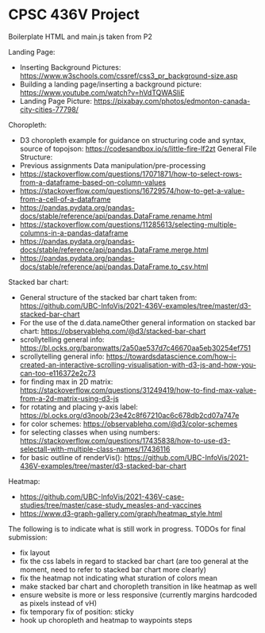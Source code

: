 # CPSC 436V Project

Boilerplate HTML and main.js taken from P2

Landing Page:
- Inserting Background Pictures: https://www.w3schools.com/cssref/css3_pr_background-size.asp
- Building a landing page/inserting a background picture: https://www.youtube.com/watch?v=hVdTQWASliE
- Landing Page Picture: https://pixabay.com/photos/edmonton-canada-city-cities-77798/

Choropleth:
- D3 choropleth example for guidance on structuring code and syntax, source of topojson: https://codesandbox.io/s/little-fire-lf2zt
General File Structure:
- Previous assignments
Data manipulation/pre-processing
- https://stackoverflow.com/questions/17071871/how-to-select-rows-from-a-dataframe-based-on-column-values
- https://stackoverflow.com/questions/16729574/how-to-get-a-value-from-a-cell-of-a-dataframe
- https://pandas.pydata.org/pandas-docs/stable/reference/api/pandas.DataFrame.rename.html
- https://stackoverflow.com/questions/11285613/selecting-multiple-columns-in-a-pandas-dataframe
- https://pandas.pydata.org/pandas-docs/stable/reference/api/pandas.DataFrame.merge.html
- https://pandas.pydata.org/pandas-docs/stable/reference/api/pandas.DataFrame.to_csv.html

Stacked bar chart:
- General structure of the stacked bar chart taken from: https://github.com/UBC-InfoVis/2021-436V-examples/tree/master/d3-stacked-bar-chart
- For the use of the d.data.nameOther general information on stacked bar chart: https://observablehq.com/@d3/stacked-bar-chart
- scrollytelling general info: https://bl.ocks.org/baronwatts/2a50ae537d7c46670aa5eb30254ef751
- scrollytelling general info: https://towardsdatascience.com/how-i-created-an-interactive-scrolling-visualisation-with-d3-js-and-how-you-can-too-e116372e2c73
- for finding max in 2D matrix: https://stackoverflow.com/questions/31249419/how-to-find-max-value-from-a-2d-matrix-using-d3-js
- for rotating and placing y-axis label: https://bl.ocks.org/d3noob/23e42c8f67210ac6c678db2cd07a747e
- for color schemes: https://observablehq.com/@d3/color-schemes
- for selecting classes when using numbers: https://stackoverflow.com/questions/17435838/how-to-use-d3-selectall-with-multiple-class-names/17436116
- for basic outline of renderVis(): https://github.com/UBC-InfoVis/2021-436V-examples/tree/master/d3-stacked-bar-chart
 
Heatmap:
- https://github.com/UBC-InfoVis/2021-436V-case-studies/tree/master/case-study_measles-and-vaccines
- https://www.d3-graph-gallery.com/graph/heatmap_style.html

The following is to indicate what is still work in progress.
TODOs for final submission:
- fix layout
- fix the css labels in regard to stacked bar chart (are too general at the moment, need to refer to stacked bar chart more clearly)
- fix the heatmap not indicating what sturation of colors mean
- make stacked bar chart and choropleth transition in like heatmap as well
- ensure website is more or less responsive (currently margins hardcoded as pixels instead of vH)
- fix temporary fix of position: sticky
- hook up choropleth and heatmap to waypoints steps
